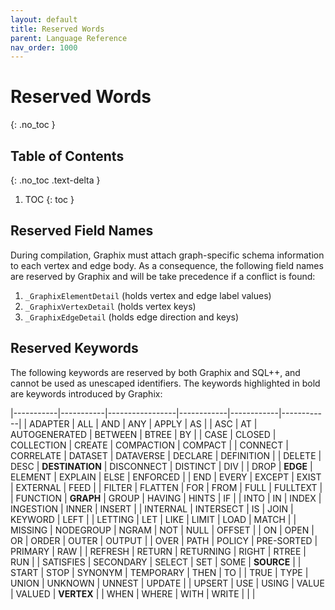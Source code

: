```yaml
---
layout: default
title: Reserved Words
parent: Language Reference
nav_order: 1000
---
```


# Reserved Words
{: .no_toc }


## Table of Contents
{: .no_toc .text-delta }

1. TOC
{: toc }

## Reserved Field Names
During compilation, Graphix must attach graph-specific schema information to each vertex and edge body.
As a consequence, the following field names are reserved by Graphix and will be take precedence if a conflict is found:
1. `_GraphixElementDetail` (holds vertex and edge label values)
2. `_GraphixVertexDetail` (holds vertex keys)
3. `_GraphixEdgeDetail` (holds edge direction and keys)

## Reserved Keywords
The following keywords are reserved by both Graphix and SQL++, and cannot be used as unescaped identifiers.
The keywords highlighted in bold are keywords introduced by Graphix:

|-----------|-----------|-----------------|------------|------------|------------|
| ADAPTER   | ALL       | AND             | ANY        | APPLY      | AS         |
| ASC       | AT        | AUTOGENERATED   | BETWEEN    | BTREE      | BY         |
| CASE      | CLOSED    | COLLECTION      | CREATE     | COMPACTION | COMPACT    |
| CONNECT   | CORRELATE | DATASET         | DATAVERSE  | DECLARE    | DEFINITION |
| DELETE    | DESC      | **DESTINATION** | DISCONNECT | DISTINCT   | DIV        |
| DROP      | **EDGE**  | ELEMENT         | EXPLAIN    | ELSE       | ENFORCED   |
| END       | EVERY     | EXCEPT          | EXIST      | EXTERNAL   | FEED       |
| FILTER    | FLATTEN   | FOR             | FROM       | FULL       | FULLTEXT   |
| FUNCTION  | **GRAPH** | GROUP           | HAVING     | HINTS      | IF         |
| INTO      | IN        | INDEX           | INGESTION  | INNER      | INSERT     |
| INTERNAL  | INTERSECT | IS              | JOIN       | KEYWORD    | LEFT       |
| LETTING   | LET       | LIKE            | LIMIT      | LOAD       | MATCH      |
| MISSING   | NODEGROUP | NGRAM           | NOT        | NULL       | OFFSET     |
| ON        | OPEN      | OR              | ORDER      | OUTER      | OUTPUT     |
| OVER      | PATH      | POLICY          | PRE-SORTED | PRIMARY    | RAW        |
| REFRESH   | RETURN    | RETURNING       | RIGHT      | RTREE      | RUN        |
| SATISFIES | SECONDARY | SELECT          | SET        | SOME       | **SOURCE** |
| START     | STOP      | SYNONYM         | TEMPORARY  | THEN       | TO         |
| TRUE      | TYPE      | UNION           | UNKNOWN    | UNNEST     | UPDATE     |
| UPSERT    | USE       | USING           | VALUE      | VALUED     | **VERTEX** |
| WHEN      | WHERE     | WITH            | WRITE      |            |            |
